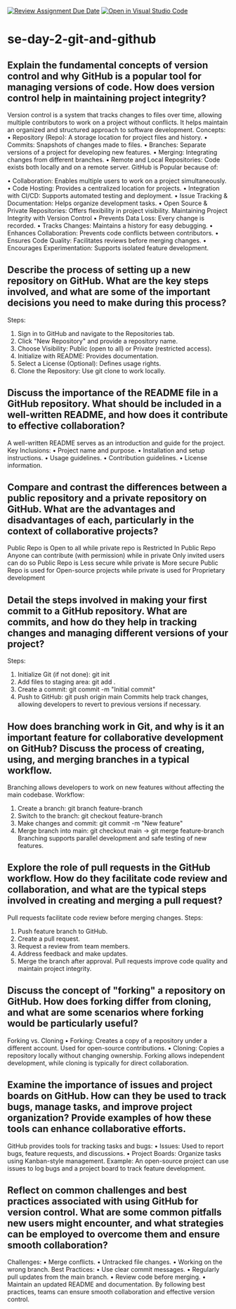 [![Review Assignment Due Date](https://classroom.github.com/assets/deadline-readme-button-22041afd0340ce965d47ae6ef1cefeee28c7c493a6346c4f15d667ab976d596c.svg)](https://classroom.github.com/a/8wgCKhpZ)
[![Open in Visual Studio Code](https://classroom.github.com/assets/open-in-vscode-2e0aaae1b6195c2367325f4f02e2d04e9abb55f0b24a779b69b11b9e10269abc.svg)](https://classroom.github.com/online_ide?assignment_repo_id=18401573&assignment_repo_type=AssignmentRepo)
# se-day-2-git-and-github
## Explain the fundamental concepts of version control and why GitHub is a popular tool for managing versions of code. How does version control help in maintaining project integrity?
Version control is a system that tracks changes to files over time, allowing multiple contributors to work on a project without conflicts. It helps maintain an organized and structured approach to software development.
Concepts:
•	Repository (Repo): A storage location for project files and history.
•	Commits: Snapshots of changes made to files.
•	Branches: Separate versions of a project for developing new features.
•	Merging: Integrating changes from different branches.
•	Remote and Local Repositories: Code exists both locally and on a remote server.
GitHub is Popular because of:

•	Collaboration: Enables multiple users to work on a project simultaneously.
•	Code Hosting: Provides a centralized location for projects.
•	Integration with CI/CD: Supports automated testing and deployment.
•	Issue Tracking & Documentation: Helps organize development tasks.
•	Open Source & Private Repositories: Offers flexibility in project visibility.
Maintaining Project Integrity with Version Control
•	Prevents Data Loss: Every change is recorded.
•	Tracks Changes: Maintains a history for easy debugging.
•	Enhances Collaboration: Prevents code conflicts between contributors.
•	Ensures Code Quality: Facilitates reviews before merging changes.
•	Encourages Experimentation: Supports isolated feature development.




## Describe the process of setting up a new repository on GitHub. What are the key steps involved, and what are some of the important decisions you need to make during this process?
Steps:
1.	Sign in to GitHub and navigate to the Repositories tab.
2.	Click "New Repository" and provide a repository name.
3.	Choose Visibility: Public (open to all) or Private (restricted access).
4.	Initialize with README: Provides documentation.
5.	Select a License (Optional): Defines usage rights.
6.	Clone the Repository: Use git clone <repository-url> to work locally.

## Discuss the importance of the README file in a GitHub repository. What should be included in a well-written README, and how does it contribute to effective collaboration?
A well-written README serves as an introduction and guide for the project.
Key Inclusions:
•	Project name and purpose.
•	Installation and setup instructions.
•	Usage guidelines.
•	Contribution guidelines.
•	License information.

## Compare and contrast the differences between a public repository and a private repository on GitHub. What are the advantages and disadvantages of each, particularly in the context of collaborative projects?
   Public Repo is Open to all	while private repo is  Restricted
	In Public Repo Anyone can contribute (with permission)  while in private Only invited users can do so
	 Public Repo is Less secure while private is More secure
  Public Repo is used for Open-source projects while private	is used for Proprietary development


## Detail the steps involved in making your first commit to a GitHub repository. What are commits, and how do they help in tracking changes and managing different versions of your project?
Steps:
1.	Initialize Git (if not done): git init
2.	Add files to staging area: git add .
3.	Create a commit: git commit -m "Initial commit"
4.	Push to GitHub: git push origin main
Commits help track changes, allowing developers to revert to previous versions if necessary.


## How does branching work in Git, and why is it an important feature for collaborative development on GitHub? Discuss the process of creating, using, and merging branches in a typical workflow.
Branching allows developers to work on new features without affecting the main codebase.
Workflow:
1.	Create a branch: git branch feature-branch
2.	Switch to the branch: git checkout feature-branch
3.	Make changes and commit: git commit -m "New feature"
4.	Merge branch into main: git checkout main → git merge feature-branch
Branching supports parallel development and safe testing of new features.

## Explore the role of pull requests in the GitHub workflow. How do they facilitate code review and collaboration, and what are the typical steps involved in creating and merging a pull request?
Pull requests facilitate code review before merging changes.
Steps:
1.	Push feature branch to GitHub.
2.	Create a pull request.
3.	Request a review from team members.
4.	Address feedback and make updates.
5.	Merge the branch after approval.
Pull requests improve code quality and maintain project integrity.


## Discuss the concept of "forking" a repository on GitHub. How does forking differ from cloning, and what are some scenarios where forking would be particularly useful?
Forking vs. Cloning
•	Forking: Creates a copy of a repository under a different account. Used for open-source contributions.
•	Cloning: Copies a repository locally without changing ownership.
Forking allows independent development, while cloning is typically for direct collaboration.


## Examine the importance of issues and project boards on GitHub. How can they be used to track bugs, manage tasks, and improve project organization? Provide examples of how these tools can enhance collaborative efforts.
GitHub provides tools for tracking tasks and bugs:
•	Issues: Used to report bugs, feature requests, and discussions.
•	Project Boards: Organize tasks using Kanban-style management.
Example: An open-source project can use issues to log bugs and a project board to track feature development.


## Reflect on common challenges and best practices associated with using GitHub for version control. What are some common pitfalls new users might encounter, and what strategies can be employed to overcome them and ensure smooth collaboration?
Challenges:
•	Merge conflicts.
•	Untracked file changes.
•	Working on the wrong branch.
Best Practices:
•	Use clear commit messages.
•	Regularly pull updates from the main branch.
•	Review code before merging.
•	Maintain an updated README and documentation.
By following best practices, teams can ensure smooth collaboration and effective version control.


